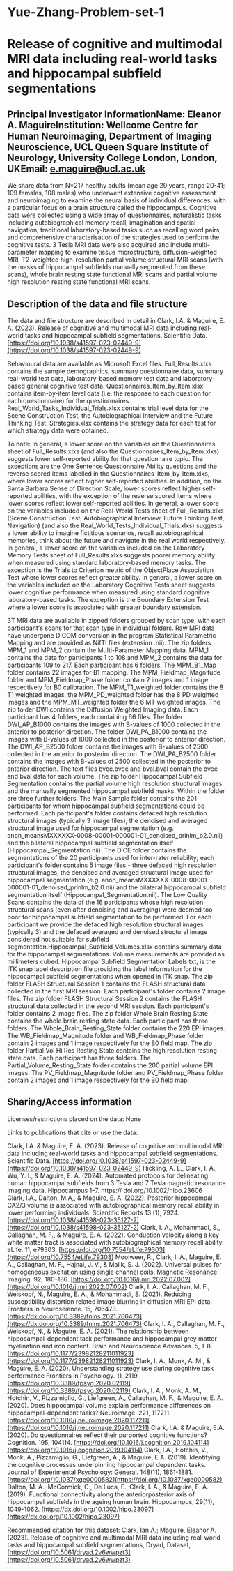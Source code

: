 # Yue-Zhang-Problem-set-1
# Release of cognitive and multimodal MRI data including real-world tasks and hippocampal subfield segmentations

## Principal Investigator InformationName: Eleanor A. MaguireInstitution: Wellcome Centre for Human Neuroimaging, Department of Imaging Neuroscience, UCL Queen Square Institute of Neurology, University College London, London, UKEmail: [e.maguire@ucl.ac.uk](mailto:e.maguire@ucl.ac.uk)

We share data from N=217 healthy adults (mean age 29 years, range 20-41; 109 females, 108 males) who underwent extensive cognitive assessment and neuroimaging to examine the neural basis of individual differences, with a particular focus on a brain structure called the hippocampus.
Cognitive data were collected using a wide array of questionnaires, naturalistic tasks including autobiographical memory recall, imagination and spatial navigation, traditional laboratory-based tasks such as recalling word pairs, and comprehensive characterisation of the strategies used to perform the cognitive tests.
3 Tesla MRI data were also acquired and include multi-parameter mapping to examine tissue microstructure, diffusion-weighted MRI, T2-weighted high-resolution partial volume structural MRI scans (with the masks of hippocampal subfields manually segmented from these scans), whole brain resting state functional MRI scans and partial volume high resolution resting state functional MRI scans.

## Description of the data and file structure

The data and file structure are described in detail in Clark, I.A. & Maguire, E. A. (2023). Release of cognitive and multimodal MRI data including real-world tasks and hippocampal subfield segmentations. Scientific Data. [https://doi.org/10.1038/s41597-023-02449-9](https://doi.org/10.1038/s41597-023-02449-9)

Behavioural data are available as Microsoft Excel files.
Full_Results.xlxs contains the sample demographics, summary questionnaire data, summary real-world test data, laboratory-based memory test data and laboratory-based general cognitive test data.
Questionnaires_Item_by_Item.xlsx contains item-by-item level data (i.e. the response to each question for each questionnaire) for the questionnaires.
Real_World_Tasks_Individual_Trials.xlsx contains trial level data for the Scene Construction Test, the Autobiographical Interview and the Future Thinking Test.
Strategies.xlsx contains the strategy data for each test for which strategy data were obtained.

To note:
In general, a lower score on the variables on the Questionnaires sheet of Full_Results.xlxs (and also the Questionnaires_Item_by_Item.xlxs) suggests lower self-reported ability for that questionnaire topic. The exceptions are the One Sentence Questionnaire Ability questions and the reverse scored items labelled in the Questionnaires_Item_by_Item.xlxs, where lower scores reflect higher self-reported abilities. In addition, on the Santa Barbara Sense of Direction Scale, lower scores reflect higher self-reported abilities, with the exception of the reverse scored items where lower scores reflect lower self-reported abilities.
In general, a lower score on the variables included on the Real-World Tests sheet of Full_Results.xlxs (Scene Construction Test, Autobiographical Interview, Future Thinking Test, Navigation) (and also the Real_World_Tests_Individual_Trials.xlxs) suggests a lower ability to imagine fictitious scenarios, recall autobiographical memories, think about the future and navigate in the real world respectively.
In general, a lower score on the variables included on the Laboratory Memory Tests sheet of Full_Results.xlxs suggests poorer memory ability when measured using standard laboratory-based memory tasks. The exception is the Trials to Criterion metric of the ObjectPlace Association Test where lower scores reflect greater ability.
In general, a lower score on the variables included on the Laboratory Cognitive Tests sheet suggests lower cognitive performance when measured using standard cognitive laboratory-based tasks. The exception is the Boundary Extension Test where a lower score is associated with greater boundary extension.

3T MRI data are available in zipped folders grouped by scan type, with each participant's scans for that scan type in individual folders. Raw MRI data have undergone DICOM conversion in the program Statistical Parametric Mapping and are provided as NifTI files (extension .nii).
The zip folders MPM_1 and MPM_2 contain the Multi-Parameter Mapping data. MPM_1 contains the data for participants 1 to 108 and MPM_2 contains the data for participants 109 to 217. Each participant has 6 folders. The MPM_B1_Map folder contains 22 images for B1 mapping. The MPM_Fieldmap_Magnitude folder and MPM_Fieldmap_Phase folder contain 2 images and 1 image respectively for B0 calibration. The MPM_T1_weighted folder contains the 8 T1 weighted images, the MPM_PD_weighted folder has the 8 PD weighted images and the MPM_MT_weighted folder the 6 MT weighted images.
The zip folder DWI contains the Diffusion Weighted Imaging data. Each participant has 4 folders, each containing 66 files. The folder DWI_AP_B1000 contains the images with B-values of 1000 collected in the anterior to posterior direction. The folder DWI_PA_B1000 contains the images with B-values of 1000 collected in the posterior to anterior direction. The DWI_AP_B2500 folder contains the images with B-values of 2500 collected in the anterior to posterior direction. The DWI_PA_B2500 folder contains the images with B-values of 2500 collected in the posterior to anterior direction.
The text files bvec.bvec and bval.bval contain the bvec and bval data for each volume.
The zip folder Hippocampal Subfield Segmentation contains the partial volume high resolution structural images and the manually segmented hippocampal subfield masks. Within the folder are three further folders. The Main Sample folder contains the 201 participants for whom hippocampal subfield segmentations could be performed. Each participant's folder contains defaced high resolution structural images (typically 3 image files), the denoised and averaged structural image used for hippocampal segmentation (e.g. anon_meansMXXXXXX-0008-00001-000001-01_denoised_prinlm_b2.0.nii) and the bilateral hippocampal subfield segmentation itself (Hippocampal_Segmentation.nii). The DICE folder contains the segmentations of the 20 participants used for inter-rater reliability; each participant's folder contains 5 image files - three defaced high resolution structural images, the denoised and averaged structural image used for hippocampal segmentation (e.g. anon_meansMXXXXXX-0008-00001-000001-01_denoised_prinlm_b2.0.nii) and the bilateral hippocampal subfield segmentation itself (Hippocampal_Segmentation.nii). The Low Quality Scans contains the data of the 16 participants whose high resolution structural scans (even after denoising and averaging) were deemed too poor for hippocampal subfield segmentation to be performed. For each participant we provide the defaced high resolution structural images (typically 3) and the defaced averaged and denoised structural image considered not suitable for subfield segmentation.Hippocampal_Subfield_Volumes.xlsx contains summary data for the hippocampal segmentations. Volume measurements are provided as millimeters cubed.
Hippocampal Subfield Segmentation Labels.txt, is the ITK snap label description file providing the label information for the hippocampal subfield segmentations when opened in ITK snap.
The zip folder FLASH Structural Session 1 contains the FLASH structural data collected in the first MRI session. Each participant's folder contains 2 image files.
The zip folder FLASH Structural Session 2 contains the FLASH structural data collected in the second MRI session. Each participant's folder contains 2 image files.
The zip folder Whole Brain Resting State contains the whole brain resting state data. Each participant has three folders. The Whole_Brain_Resting_State folder contains the 220 EPI images. The WB_Fieldmap_Magnitude folder and WB_Fieldmap_Phase folder contain 2 images and 1 image respectively for the B0 field map.
The zip folder Partial Vol Hi Res Resting State contains the high resolution resting state data. Each participant has three folders. The Partial_Volume_Resting_State folder contains the 200 partial volume EPI images. The PV_Fieldmap_Magnitude folder and PV_Fieldmap_Phase folder contain 2 images and 1 image respectively for the B0 field map.

## Sharing/Access information

Licenses/restrictions placed on the data: None

Links to publications that cite or use the data:

Clark, I.A. & Maguire, E. A. (2023). Release of cognitive and multimodal MRI data including real-world tasks and hippocampal subfield segmentations. Scientific Data. [https://doi.org/10.1038/s41597-023-02449-9](https://doi.org/10.1038/s41597-023-02449-9)
Hickling, A. L., Clark, I. A., Wu, Y. I., & Maguire, E. A. (2024). Automated protocols for delineating human hippocampal subfields from 3 Tesla and 7 Tesla magnetic resonance imaging data. Hippocampus 1–7. https:// doi.org/10.1002/hipo.23606\
Clark, I.A., Dalton, M.A,, & Maguire, E. A. (2022). Posterior hippocampal CA2/3 volume is associated with autobiographical memory recall ability in lower performing individuals. Scientific Reports 13 (1), 7924. [https://doi.org/10.1038/s41598-023-35127-2](https://doi.org/10.1038/s41598-023-35127-2)
Clark, I. A., Mohammadi, S., Callaghan, M. F., & Maguire, E. A. (2022). Conduction velocity along a key white matter tract is associated with autobiographical memory recall ability. eLife. 11, e79303. [https://doi.org/10.7554/eLife.79303](https://doi.org/10.7554/eLife.79303)
Mooiweer, R., Clark, I. A., Maguire, E. A., Callaghan, M. F., Hajnal, J. V., & Malik, S. J. (2022). Universal pulses for homogeneous excitation using single channel coils. Magnetic Resonance Imaging. 92, 180-186. [https://doi.org/10.1016/j.mri.2022.07.002](https://doi.org/10.1016/j.mri.2022.07.002)
Clark, I. A., Callaghan, M. F., Weiskopf, N., Maguire, E. A., & Mohammadi, S. (2021). Reducing susceptibility distortion related image blurring in diffusion MRI EPI data. Frontiers in Neuroscience. 15, 706473. [https://dx.doi.org/10.3389/fnins.2021.706473](https://dx.doi.org/10.3389/fnins.2021.706473)
Clark, I. A., Callaghan, M. F., Weiskopf, N., & Maguire, E. A. (2021). The relationship between hippocampal-dependent task performance and hippocampal grey matter myelination and iron content. Brain and Neuroscience Advances. 5, 1-8. [https://doi.org/10.1177/23982128211011923](https://doi.org/10.1177/23982128211011923)
Clark, I. A., Monk, A. M., & Maguire, E. A. (2020). Understanding strategy use during cognitive task performance Frontiers in Psychology. 11, 2119. [https://doi.org/10.3389/fpsyg.2020.02119](https://doi.org/10.3389/fpsyg.2020.02119)
Clark, I. A., Monk, A. M., Hotchin, V., Pizzamiglio, G., Liefgreen, A., Callaghan, M. F., & Maguire, E. A. (2020). Does hippocampal volume explain performance differences on hippocampal-dependent tasks? Neuroimage. 221, 117211. [https://doi.org/10.1016/j.neuroimage.2020.117211](https://doi.org/10.1016/j.neuroimage.2020.117211)
Clark, I.A. & Maguire, E.A. (2020). Do questionnaires reflect their purported cognitive functions? Cognition. 195, 104114. [https://doi.org/10.1016/j.cognition.2019.104114](https://doi.org/10.1016/j.cognition.2019.104114)
Clark, I.A., Hotchin, V., Monk, A., Pizzamiglio, G., Liefgreen, A., & Maguire, E.A. (2019). Identifying the cognitive processes underpinning hippocampal dependent tasks. Journal of Experimental Psychology: General. 148(11), 1861-1881. [https://doi.org/10.1037/xge0000582](https://doi.org/10.1037/xge0000582)
Dalton, M. A., McCormick, C., De Luca, F., Clark, I. A., & Maguire, E. A. (2019). Functional connectivity along the anteriorposterior axis of hippocampal subfields in the ageing human brain. Hippocampus, 29(11), 1049-1062. [https://dx.doi.org/10.1002/hipo.23097](https://dx.doi.org/10.1002/hipo.23097)

Recommended citation for this dataset: Clark, Ian A.; Maguire, Eleanor A. (2023). Release of cognitive and multimodal MRI data including real-world tasks and hippocampal subfield segmentations, Dryad, Dataset, [https://doi.org/10.5061/dryad.2v6wwpzt3](https://doi.org/10.5061/dryad.2v6wwpzt3)
